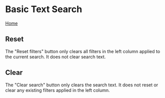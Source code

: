 # Basic Text Search

[Home](../Home.md)

## Reset

The "Reset filters" button only clears all filters in the left column applied to the current search. It does not clear search text.

## Clear

The "Clear search" button only clears the search text. It does not reset or clear any existing filters applied in the left column.
